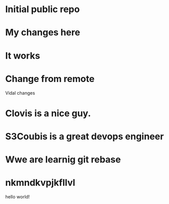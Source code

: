 # Initial public repo
# My changes here
# It works
# Change from remote
Vidal changes
# Clovis is a nice guy.
# S3Coubis is a great devops engineer
# Wwe are learnig git rebase
# nkmndkvpjkfllvl
hello world!
